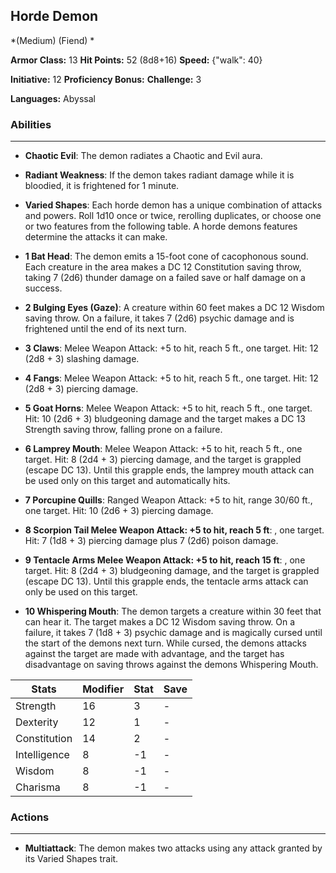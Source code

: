 ## Horde Demon
*(Medium) (Fiend) *

**Armor Class:** 13
**Hit Points:** 52 (8d8+16)
**Speed:** {"walk": 40}

**Initiative:** 12
**Proficiency Bonus:**
**Challenge:** 3

**Languages:** Abyssal

### Abilities
 --- 
- **Chaotic Evil**: The demon radiates a Chaotic and Evil aura.

- **Radiant Weakness**: If the demon takes radiant damage while it is bloodied, it is frightened for 1 minute.

- **Varied Shapes**: Each horde demon has a unique combination of attacks and powers. Roll 1d10 once or twice, rerolling duplicates, or choose one or two features from the following table. A horde demons features determine the attacks it can make.

- **1 Bat Head**: The demon emits a 15-foot cone of cacophonous sound. Each creature in the area makes a DC 12 Constitution saving throw, taking 7 (2d6) thunder damage on a failed save or half damage on a success.

- **2 Bulging Eyes (Gaze)**: A creature within 60 feet makes a DC 12 Wisdom saving throw. On a failure, it takes 7 (2d6) psychic damage and is frightened until the end of its next turn.

- **3 Claws**: Melee Weapon Attack: +5 to hit, reach 5 ft., one target. Hit: 12 (2d8 + 3) slashing damage.

- **4 Fangs**: Melee Weapon Attack: +5 to hit, reach 5 ft., one target. Hit: 12 (2d8 + 3) piercing damage.

- **5 Goat Horns**: Melee Weapon Attack: +5 to hit, reach 5 ft., one target. Hit: 10 (2d6 + 3) bludgeoning damage and the target makes a DC 13 Strength saving throw, falling prone on a failure.

- **6 Lamprey Mouth**: Melee Weapon Attack: +5 to hit, reach 5 ft., one target. Hit: 8 (2d4 + 3) piercing damage, and the target is grappled (escape DC 13). Until this grapple ends, the lamprey mouth attack can be used only on this target and automatically hits.

- **7 Porcupine Quills**: Ranged Weapon Attack: +5 to hit, range 30/60 ft., one target. Hit: 10 (2d6 + 3) piercing damage.

- **8 Scorpion Tail Melee Weapon Attack: +5 to hit, reach 5 ft**: , one target. Hit: 7 (1d8 + 3) piercing damage plus 7 (2d6) poison damage.

- **9 Tentacle Arms Melee Weapon Attack: +5 to hit, reach 15 ft**: , one target. Hit: 8 (2d4 + 3) bludgeoning damage, and the target is grappled (escape DC 13). Until this grapple ends, the tentacle arms attack can only be used on this target.

- **10 Whispering Mouth**: The demon targets a creature within 30 feet that can hear it. The target makes a DC 12 Wisdom saving throw. On a failure, it takes 7 (1d8 + 3) psychic damage and is magically cursed until the start of the demons next turn. While cursed, the demons attacks against the target are made with advantage, and the target has disadvantage on saving throws against the demons Whispering Mouth.



| Stats | Modifier | Stat | Save
| ---- | ---- | ---- | ---- |
| Strength | 16 | 3 | - |
| Dexterity | 12 | 1 | - |
| Constitution | 14 | 2 | - |
| Intelligence | 8 | -1 | - |
| Wisdom | 8 | -1 | - |
| Charisma | 8 | -1 | - |

### Actions
 --- 
- **Multiattack**: The demon makes two attacks  using any attack granted by its Varied Shapes trait.

